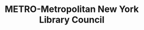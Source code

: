 ---
layout: repo
title: "METRO-Metropolitan New York Library Council"
id: 21778
permalink: repos/21778/
---